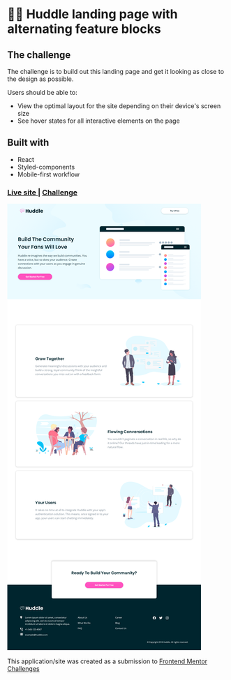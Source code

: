 # 👩‍💻 Huddle landing page with alternating feature blocks

## The challenge
The challenge is to build out this landing page and get it looking as close to the design as possible.

Users should be able to:

- View the optimal layout for the site depending on their device's screen size
- See hover states for all interactive elements on the page


## Built with

- React
- Styled-components
- Mobile-first workflow

<div>
  <h3>
    <a href= "https://react-huddle-landing-page.netlify.app/">
      Live site
    </a>
    <span> | </span>
    <a href= "https://www.frontendmentor.io/challenges/huddle-landing-page-with-alternating-feature-blocks-5ca5f5981e82137ec91a5100">
      Challenge
    </a>
  </h3>
</div>

![Design preview for the Order summary card coding challenge](./public/assets/preview.png)

This application/site was created as a submission to <a href= "https://www.frontendmentor.io/">Frontend Mentor Challenges</a> 
